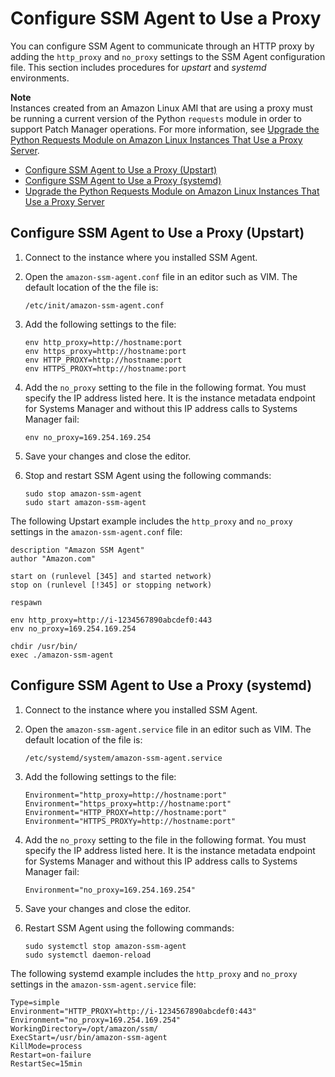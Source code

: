 # Configure SSM Agent to Use a Proxy<a name="sysman-proxy-with-ssm-agent"></a>

You can configure SSM Agent to communicate through an HTTP proxy by adding the `http_proxy` and `no_proxy` settings to the SSM Agent configuration file\. This section includes procedures for *upstart* and *systemd* environments\. 

**Note**  
Instances created from an Amazon Linux AMI that are using a proxy must be running a current version of the Python `requests` module in order to support Patch Manager operations\. For more information, see [Upgrade the Python Requests Module on Amazon Linux Instances That Use a Proxy Server](sysman-proxy-with-ssm-agent-al-python-requests.md)\.


+ [Configure SSM Agent to Use a Proxy \(Upstart\)](#ssm-agent-proxy-upstart)
+ [Configure SSM Agent to Use a Proxy \(systemd\)](#ssm-agent-proxy-systemd)
+ [Upgrade the Python Requests Module on Amazon Linux Instances That Use a Proxy Server](sysman-proxy-with-ssm-agent-al-python-requests.md)

## Configure SSM Agent to Use a Proxy \(Upstart\)<a name="ssm-agent-proxy-upstart"></a>

1. Connect to the instance where you installed SSM Agent\.

1. Open the `amazon-ssm-agent.conf` file in an editor such as VIM\. The default location of the the file is:

   `/etc/init/amazon-ssm-agent.conf`

1. Add the following settings to the file:

   ```
   env http_proxy=http://hostname:port
   env https_proxy=http://hostname:port
   env HTTP_PROXY=http://hostname:port
   env HTTPS_PROXY=http://hostname:port
   ```

1. Add the `no_proxy` setting to the file in the following format\. You must specify the IP address listed here\. It is the instance metadata endpoint for Systems Manager and without this IP address calls to Systems Manager fail:

   ```
   env no_proxy=169.254.169.254
   ```

1. Save your changes and close the editor\.

1. Stop and restart SSM Agent using the following commands:

   ```
   sudo stop amazon-ssm-agent
   sudo start amazon-ssm-agent
   ```

The following Upstart example includes the `http_proxy` and `no_proxy` settings in the `amazon-ssm-agent.conf` file:

```
description "Amazon SSM Agent"
author "Amazon.com"

start on (runlevel [345] and started network)
stop on (runlevel [!345] or stopping network)

respawn

env http_proxy=http://i-1234567890abcdef0:443
env no_proxy=169.254.169.254

chdir /usr/bin/
exec ./amazon-ssm-agent
```

## Configure SSM Agent to Use a Proxy \(systemd\)<a name="ssm-agent-proxy-systemd"></a>

1. Connect to the instance where you installed SSM Agent\.

1. Open the `amazon-ssm-agent.service` file in an editor such as VIM\. The default location of the file is:

   `/etc/systemd/system/amazon-ssm-agent.service`

1. Add the following settings to the file:

   ```
   Environment="http_proxy=http://hostname:port"
   Environment="https_proxy=http://hostname:port"
   Environment="HTTP_PROXY=http://hostname:port"
   Environment="HTTPS_PROXYy=http://hostname:port"
   ```

1. Add the `no_proxy` setting to the file in the following format\. You must specify the IP address listed here\. It is the instance metadata endpoint for Systems Manager and without this IP address calls to Systems Manager fail:

   ```
   Environment="no_proxy=169.254.169.254"
   ```

1. Save your changes and close the editor\.

1. Restart SSM Agent using the following commands:

   ```
   sudo systemctl stop amazon-ssm-agent
   sudo systemctl daemon-reload
   ```

The following systemd example includes the `http_proxy` and `no_proxy` settings in the `amazon-ssm-agent.service` file:

```
Type=simple
Environment="HTTP_PROXY=http://i-1234567890abcdef0:443"
Environment="no_proxy=169.254.169.254"
WorkingDirectory=/opt/amazon/ssm/
ExecStart=/usr/bin/amazon-ssm-agent
KillMode=process
Restart=on-failure
RestartSec=15min
```